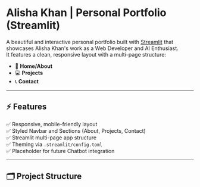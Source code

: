 # Alisha Khan | Personal Portfolio (Streamlit)

A beautiful and interactive personal portfolio built with [Streamlit](https://streamlit.io/) that showcases Alisha Khan's work as a Web Developer and AI Enthusiast.  
It features a clean, responsive layout with a multi-page structure:
- 👋 **Home/About**
- 💻 **Projects**
- 📞 **Contact**

---

## ⚡ Features
✅ Responsive, mobile-friendly layout  
✅ Styled Navbar and Sections (About, Projects, Contact)  
✅ Streamlit multi-page app structure  
✅ Theming via `.streamlit/config.toml`  
✅ Placeholder for future Chatbot integration  

---

## 🗂️ Project Structure
